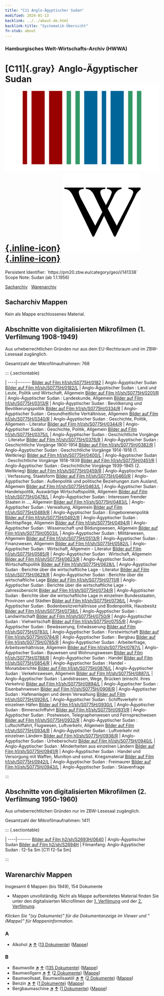 ```yaml
---
title: "C11 Anglo-Ägyptischer Sudan"
modified: 2024-01-13
backlink: ../../about.de.html
backlink-title: "Systematik-Übersicht"
fn-stub: about
---
```


### Hamburgisches Welt-Wirtschafts-Archiv (HWWA)

# [C11]{.gray}&#8201; Anglo-Ägyptischer Sudan &#160; [![Wikidata](/images/Wikidata-logo.svg "Wikidata"){.inline-icon}](http://www.wikidata.org/entity/Q541455) [![Wikipedia](/images/Wikipedia-W.svg "Wikipedia"){.inline-icon}](https://de.wikipedia.org/wiki/Anglo-%C3%84gyptischer_Sudan)

<div class="hint">Persistent Identifier: `https://pm20.zbw.eu/category/geo/i/141338`</div>

<div class="hint">
Scope Note: Sudan (ab 1.1.1956)
</div>


[Sacharchiv](#sacharchiv-mappen) &#160; [Warenarchiv](#warenarchiv-mappen)





## Sacharchiv Mappen








Kein als Mappe erschlossenes Material.



<a id="filmsections" />

## Abschnitte von digitalisierten Mikrofilmen (1. Verfilmung 1908-1949)

<p>Aus urheberrechtlichen Gründen nur aus dem EU-Rechtsraum und im ZBW-Lesesaal zugänglich.</p>


<p>Gesamtzahl der Mikrofilmaufnahmen: 768</p>





::: {.sectiontable}

 | 
----|-------
<a class="btn" href="https://pm20.zbw.eu/film/h1/sh/S0775H/0182" rel="nofollow">Bilder auf Film h1/sh/S0775H/0182</a> | Anglo-Ägyptischer Sudan
<a class="btn" href="https://pm20.zbw.eu/film/h1/sh/S0775H/0182/L" rel="nofollow">Bilder auf Film h1/sh/S0775H/0182/L</a> | Anglo-Ägyptischer Sudan : Land und Leute, Politik und Wirtschaft, Allgemein
<a class="btn" href="https://pm20.zbw.eu/film/h1/sh/S0775H/0201/R" rel="nofollow">Bilder auf Film h1/sh/S0775H/0201/R</a> | Anglo-Ägyptischer Sudan : Landeskunde, Allgemein
<a class="btn" href="https://pm20.zbw.eu/film/h1/sh/S0775H/0313/R" rel="nofollow">Bilder auf Film h1/sh/S0775H/0313/R</a> | Anglo-Ägyptischer Sudan : Bevölkerung und Bevölkerungspolitik
<a class="btn" href="https://pm20.zbw.eu/film/h1/sh/S0775H/0334/R" rel="nofollow">Bilder auf Film h1/sh/S0775H/0334/R</a> | Anglo-Ägyptischer Sudan : Gesundheitliche Verhältnisse, Allgemein
<a class="btn" href="https://pm20.zbw.eu/film/h1/sh/S0775H/0340/R" rel="nofollow">Bilder auf Film h1/sh/S0775H/0340/R</a> | Anglo-Ägyptischer Sudan : Geschichte, Politik, Allgemein - Literatur
<a class="btn" href="https://pm20.zbw.eu/film/h1/sh/S0775H/0344/R" rel="nofollow">Bilder auf Film h1/sh/S0775H/0344/R</a> | Anglo-Ägyptischer Sudan : Geschichte, Politik, Allgemein
<a class="btn" href="https://pm20.zbw.eu/film/h1/sh/S0775H/0375/L" rel="nofollow">Bilder auf Film h1/sh/S0775H/0375/L</a> | Anglo-Ägyptischer Sudan : Geschichtliche Vorgänge - Literatur
<a class="btn" href="https://pm20.zbw.eu/film/h1/sh/S0775H/0376/R" rel="nofollow">Bilder auf Film h1/sh/S0775H/0376/R</a> | Anglo-Ägyptischer Sudan : Geschichtliche Vorgänge 1900-1914
<a class="btn" href="https://pm20.zbw.eu/film/h1/sh/S0775H/0382/R" rel="nofollow">Bilder auf Film h1/sh/S0775H/0382/R</a> | Anglo-Ägyptischer Sudan : Geschichtliche Vorgänge 1914-1918 (1. Weltkrieg)
<a class="btn" href="https://pm20.zbw.eu/film/h1/sh/S0775H/0400/L" rel="nofollow">Bilder auf Film h1/sh/S0775H/0400/L</a> | Anglo-Ägyptischer Sudan : Geschichtliche Vorgänge 1918-1939
<a class="btn" href="https://pm20.zbw.eu/film/h1/sh/S0775H/0451/R" rel="nofollow">Bilder auf Film h1/sh/S0775H/0451/R</a> | Anglo-Ägyptischer Sudan : Geschichtliche Vorgänge 1939-1945 (2. Weltkrieg)
<a class="btn" href="https://pm20.zbw.eu/film/h1/sh/S0775H/0459/R" rel="nofollow">Bilder auf Film h1/sh/S0775H/0459/R</a> | Anglo-Ägyptischer Sudan : Verfassung, Staatsform
<a class="btn" href="https://pm20.zbw.eu/film/h1/sh/S0775H/0460/R" rel="nofollow">Bilder auf Film h1/sh/S0775H/0460/R</a> | Anglo-Ägyptischer Sudan : Außenpolitik und politische Beziehungen zum Ausland, Allgemein
<a class="btn" href="https://pm20.zbw.eu/film/h1/sh/S0775H/0463/L" rel="nofollow">Bilder auf Film h1/sh/S0775H/0463/L</a> | Anglo-Ägyptischer Sudan : Handelspolitik, Auswärtige Wirtschaftspolitik, Allgemein
<a class="btn" href="https://pm20.zbw.eu/film/h1/sh/S0775H/0478/L" rel="nofollow">Bilder auf Film h1/sh/S0775H/0478/L</a> | Anglo-Ägyptischer Sudan : Interessen fremder Staaten in …, Allgemein
<a class="btn" href="https://pm20.zbw.eu/film/h1/sh/S0775H/0483/L" rel="nofollow">Bilder auf Film h1/sh/S0775H/0483/L</a> | Anglo-Ägyptischer Sudan : Verwaltung, Allgemein
<a class="btn" href="https://pm20.zbw.eu/film/h1/sh/S0775H/0489/R" rel="nofollow">Bilder auf Film h1/sh/S0775H/0489/R</a> | Anglo-Ägyptischer Sudan : Eingeborenenpolitik
<a class="btn" href="https://pm20.zbw.eu/film/h1/sh/S0775H/0492/R" rel="nofollow">Bilder auf Film h1/sh/S0775H/0492/R</a> | Anglo-Ägyptischer Sudan : Rechtspflege, Allgemein
<a class="btn" href="https://pm20.zbw.eu/film/h1/sh/S0775H/0494/R" rel="nofollow">Bilder auf Film h1/sh/S0775H/0494/R</a> | Anglo-Ägyptischer Sudan : Wissenschaft und Bildungswesen, Allgemein
<a class="btn" href="https://pm20.zbw.eu/film/h1/sh/S0775H/0503/L" rel="nofollow">Bilder auf Film h1/sh/S0775H/0503/L</a> | Anglo-Ägyptischer Sudan : Militärwesen, Allgemein
<a class="btn" href="https://pm20.zbw.eu/film/h1/sh/S0775H/0513/R" rel="nofollow">Bilder auf Film h1/sh/S0775H/0513/R</a> | Anglo-Ägyptischer Sudan : Finanzwesen, Allgemein
<a class="btn" href="https://pm20.zbw.eu/film/h1/sh/S0775H/0582/L" rel="nofollow">Bilder auf Film h1/sh/S0775H/0582/L</a> | Anglo-Ägyptischer Sudan : Wirtschaft, Allgemein - Literatur
<a class="btn" href="https://pm20.zbw.eu/film/h1/sh/S0775H/0585/R" rel="nofollow">Bilder auf Film h1/sh/S0775H/0585/R</a> | Anglo-Ägyptischer Sudan : Wirtschaft, Allgemein
<a class="btn" href="https://pm20.zbw.eu/film/h1/sh/S0775H/0623/R" rel="nofollow">Bilder auf Film h1/sh/S0775H/0623/R</a> | Anglo-Ägyptischer Sudan : Wirtschaftspolitik
<a class="btn" href="https://pm20.zbw.eu/film/h1/sh/S0775H/0628/L" rel="nofollow">Bilder auf Film h1/sh/S0775H/0628/L</a> | Anglo-Ägyptischer Sudan : Berichte über die wirtschaftliche Lage - Literatur
<a class="btn" href="https://pm20.zbw.eu/film/h1/sh/S0775H/0629/R" rel="nofollow">Bilder auf Film h1/sh/S0775H/0629/R</a> | Anglo-Ägyptischer Sudan : Berichte über die wirtschaftliche Lage
<a class="btn" href="https://pm20.zbw.eu/film/h1/sh/S0775H/0711/R" rel="nofollow">Bilder auf Film h1/sh/S0775H/0711/R</a> | Anglo-Ägyptischer Sudan : Berichte über die wirtschaftliche Lage - Jahresübersicht
<a class="btn" href="https://pm20.zbw.eu/film/h1/sh/S0775H/0734/R" rel="nofollow">Bilder auf Film h1/sh/S0775H/0734/R</a> | Anglo-Ägyptischer Sudan : Berichte über die wirtschaftliche Lage in einzelnen Bundesstaaten, Provinzen und Städten
<a class="btn" href="https://pm20.zbw.eu/film/h1/sh/S0775H/0736/L" rel="nofollow">Bilder auf Film h1/sh/S0775H/0736/L</a> | Anglo-Ägyptischer Sudan : Bodenbesitzverhältnisse und Bodenpolitik, Hausbesitz
<a class="btn" href="https://pm20.zbw.eu/film/h1/sh/S0775H/0738/L" rel="nofollow">Bilder auf Film h1/sh/S0775H/0738/L</a> | Anglo-Ägyptischer Sudan : Landwirtschaft
<a class="btn" href="https://pm20.zbw.eu/film/h1/sh/S0775H/0750/R" rel="nofollow">Bilder auf Film h1/sh/S0775H/0750/R</a> | Anglo-Ägyptischer Sudan : Viehwirtschaft
<a class="btn" href="https://pm20.zbw.eu/film/h1/sh/S0775H/0755/R" rel="nofollow">Bilder auf Film h1/sh/S0775H/0755/R</a> | Anglo-Ägyptischer Sudan : Bewässerung, Entwässerung
<a class="btn" href="https://pm20.zbw.eu/film/h1/sh/S0775H/0783/L" rel="nofollow">Bilder auf Film h1/sh/S0775H/0783/L</a> | Anglo-Ägyptischer Sudan : Forstwirtschaft
<a class="btn" href="https://pm20.zbw.eu/film/h1/sh/S0775H/0784/R" rel="nofollow">Bilder auf Film h1/sh/S0775H/0784/R</a> | Anglo-Ägyptischer Sudan : Bergbau
<a class="btn" href="https://pm20.zbw.eu/film/h1/sh/S0775H/0785/R" rel="nofollow">Bilder auf Film h1/sh/S0775H/0785/R</a> | Anglo-Ägyptischer Sudan : Arbeiterfrage, Arbeitsverhältnisse, Allgemein
<a class="btn" href="https://pm20.zbw.eu/film/h1/sh/S0775H/0787/L" rel="nofollow">Bilder auf Film h1/sh/S0775H/0787/L</a> | Anglo-Ägyptischer Sudan :  Bauwesen und Wohnungswesen
<a class="btn" href="https://pm20.zbw.eu/film/h1/sh/S0775H/0788/R" rel="nofollow">Bilder auf Film h1/sh/S0775H/0788/R</a> | Anglo-Ägyptischer Sudan :  Handel
<a class="btn" href="https://pm20.zbw.eu/film/h1/sh/S0775H/0854/R" rel="nofollow">Bilder auf Film h1/sh/S0775H/0854/R</a> | Anglo-Ägyptischer Sudan :  Handel - Monatsberichte
<a class="btn" href="https://pm20.zbw.eu/film/h1/sh/S0775H/0876/L" rel="nofollow">Bilder auf Film h1/sh/S0775H/0876/L</a> | Anglo-Ägyptischer Sudan :  Verkehrswesen, Allgemein
<a class="btn" href="https://pm20.zbw.eu/film/h1/sh/S0775H/0887/L" rel="nofollow">Bilder auf Film h1/sh/S0775H/0887/L</a> | Anglo-Ägyptischer Sudan :  Landstrassen, Wege, Brücken (einschl. ihres Verkehrs)
<a class="btn" href="https://pm20.zbw.eu/film/h1/sh/S0775H/0894/L" rel="nofollow">Bilder auf Film h1/sh/S0775H/0894/L</a> | Anglo-Ägyptischer Sudan :  Eisenbahnwesen
<a class="btn" href="https://pm20.zbw.eu/film/h1/sh/S0775H/0908/R" rel="nofollow">Bilder auf Film h1/sh/S0775H/0908/R</a> | Anglo-Ägyptischer Sudan :  Hafenanlagen und deren Verwaltung
<a class="btn" href="https://pm20.zbw.eu/film/h1/sh/S0775H/0926/L" rel="nofollow">Bilder auf Film h1/sh/S0775H/0926/L</a> | Anglo-Ägyptischer Sudan : Schiffsverkehr in einzelnen Häfen
<a class="btn" href="https://pm20.zbw.eu/film/h1/sh/S0775H/0930/L" rel="nofollow">Bilder auf Film h1/sh/S0775H/0930/L</a> | Anglo-Ägyptischer Sudan : Binnenschiffahrt
<a class="btn" href="https://pm20.zbw.eu/film/h1/sh/S0775H/0931/R" rel="nofollow">Bilder auf Film h1/sh/S0775H/0931/R</a> | Anglo-Ägyptischer Sudan : Postwesen, Telegraphenwesen und Fernsprechwesen
<a class="btn" href="https://pm20.zbw.eu/film/h1/sh/S0775H/0932/R" rel="nofollow">Bilder auf Film h1/sh/S0775H/0932/R</a> | Anglo-Ägyptischer Sudan : Luftschiffahrt, Flugwesen, Luftverkehr, Allgemein
<a class="btn" href="https://pm20.zbw.eu/film/h1/sh/S0775H/0934/R" rel="nofollow">Bilder auf Film h1/sh/S0775H/0934/R</a> | Anglo-Ägyptischer Sudan : Luftverkehr mit einzelnen Ländern
<a class="btn" href="https://pm20.zbw.eu/film/h1/sh/S0775H/0938/R" rel="nofollow">Bilder auf Film h1/sh/S0775H/0938/R</a> | Anglo-Ägyptischer Sudan : Urheberschutz
<a class="btn" href="https://pm20.zbw.eu/film/h1/sh/S0775H/0940/L" rel="nofollow">Bilder auf Film h1/sh/S0775H/0940/L</a> | Anglo-Ägyptischer Sudan : Minderheiten aus einzelnen Ländern
<a class="btn" href="https://pm20.zbw.eu/film/h1/sh/S0775H/0941/R" rel="nofollow">Bilder auf Film h1/sh/S0775H/0941/R</a> | Anglo-Ägyptischer Sudan : Handel und Versorgung mit Waffen, Munition und sonst. Kriegsmaterial
<a class="btn" href="https://pm20.zbw.eu/film/h1/sh/S0775H/0942/L" rel="nofollow">Bilder auf Film h1/sh/S0775H/0942/L</a> | Anglo-Ägyptischer Sudan : Freimaurer
<a class="btn" href="https://pm20.zbw.eu/film/h1/sh/S0775H/0943/L" rel="nofollow">Bilder auf Film h1/sh/S0775H/0943/L</a> | Anglo-Ägyptischer Sudan : Sklavenfrage


:::




## Abschnitte von digitalisierten Mikrofilmen (2. Verfilmung 1950-1960)

<p>Aus urheberrechtlichen Gründen nur im ZBW-Lesesaal zugänglich.</p>


<p>Gesamtzahl der Mikrofilmaufnahmen: 1411</p>





::: {.sectiontable}

 | 
----|-------
<a class="btn" href="https://pm20.zbw.eu/film/h2/sh/S2693H/0640" rel="nofollow">Bilder auf Film h2/sh/S2693H/0640</a> | Anglo-Ägyptischer Sudan
<a class="btn" href="https://pm20.zbw.eu/film/h2/sh/S2694H" rel="nofollow">Bilder auf Film h2/sh/S2694H</a> | Filmanfang: Anglo-Ägyptischer Sudan : f2-5a Sm [C11 f2-5a Sm]


:::














## Warenarchiv Mappen










Insgesamt 6 Mappen (bis 1949), 154 Dokumente
- Mappen unvollständig.  Nicht als Mappe aufbereitetes Material finden Sie
unter den digitalisierten Microfilmen der [1. Verfilmung](/film/h1_wa.de.html)
und der [2. Verfilmung](/film/h2_wa.de.html).

_Klicken Sie "(xy Dokumente)" für die Dokumentanzeige im Viewer und "(Mappe)" für Mappeninformation._




### A

- Alkohol [**&nearr;**](../../../ware/i/141966/about.de.html "Alkohol (XXX in der ganzen Welt)") [**&uarr;**](../../../ware/about.de.html#PID20.02-Sp "Warensystematik") (<a href="https://pm20.zbw.eu/iiifview/folder/wa/141966,141338" title="über: Alkohol : Anglo-Ägyptischer Sudan" target="_blank">13 Dokumente</a>) ([Mappe](../../../../folder/wa/1419xx/141966/1413xx/141338/about.de.html))

### B

- Baumwolle [**&nearr;**](../../../ware/i/142089/about.de.html "Baumwolle (XXX in der ganzen Welt)") [**&uarr;**](../../../ware/about.de.html#PLW04-Bw "Warensystematik") (<a href="https://pm20.zbw.eu/iiifview/folder/wa/142089,141338" title="über: Baumwolle : Anglo-Ägyptischer Sudan" target="_blank">135 Dokumente</a>) ([Mappe](../../../../folder/wa/1420xx/142089/1413xx/141338/about.de.html))
- Baumwollgarn [**&nearr;**](../../../ware/i/196460/about.de.html "Baumwollgarn (XXX in der ganzen Welt)") [**&uarr;**](../../../ware/about.de.html#PID19-Nf02 "Warensystematik") (<a href="https://pm20.zbw.eu/iiifview/folder/wa/196460,141338" title="über: Baumwollgarn : Anglo-Ägyptischer Sudan" target="_blank">2 Dokumente</a>) ([Mappe](../../../../folder/wa/1964xx/196460/1413xx/141338/about.de.html))
- Baumwollsaat, Baumwollsaatöl [**&nearr;**](../../../ware/i/142093/about.de.html "Baumwollsaat, Baumwollsaatöl (XXX in der ganzen Welt)") [**&uarr;**](../../../ware/about.de.html#PID20-Oe01 "Warensystematik") (<a href="https://pm20.zbw.eu/iiifview/folder/wa/142093,141338" title="über: Baumwollsaat, Baumwollsaatöl : Anglo-Ägyptischer Sudan" target="_blank">2 Dokumente</a>) ([Mappe](../../../../folder/wa/1420xx/142093/1413xx/141338/about.de.html))
- Benzin [**&nearr;**](../../../ware/i/142108/about.de.html "Benzin (XXX in der ganzen Welt)") [**&uarr;**](../../../ware/about.de.html#PID13.02-Ks02 "Warensystematik") (<a href="https://pm20.zbw.eu/iiifview/folder/wa/142108,141338" title="über: Benzin : Anglo-Ägyptischer Sudan" target="_blank">1 Dokumente</a>) ([Mappe](../../../../folder/wa/1421xx/142108/1413xx/141338/about.de.html))
- Bergbaumaschine [**&nearr;**](../../../ware/i/142112/about.de.html "Bergbaumaschine (XXX in der ganzen Welt)") [**&uarr;**](../../../ware/about.de.html#PID08-Bg "Warensystematik") (<a href="https://pm20.zbw.eu/iiifview/folder/wa/142112,141338" title="über: Bergbaumaschine : Anglo-Ägyptischer Sudan" target="_blank">1 Dokumente</a>) ([Mappe](../../../../folder/wa/1421xx/142112/1413xx/141338/about.de.html))




